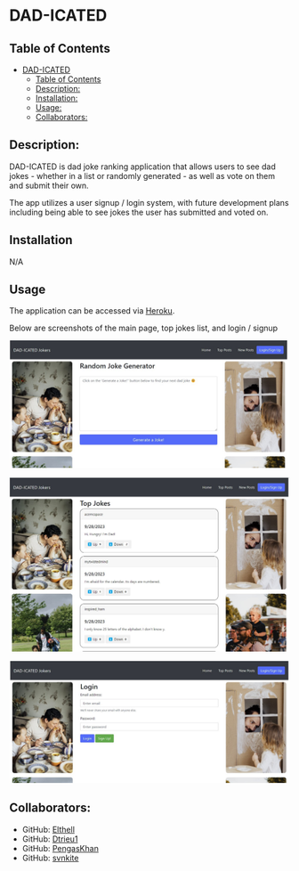 # DAD-ICATED

## Table of Contents
- [DAD-ICATED](#dad-icated)
  - [Table of Contents](#table-of-contents)
  - [Description:](#description)
  - [Installation:](#installation)
  - [Usage:](#usage)
  - [Collaborators:](#collaborators)

## Description:
DAD-ICATED is dad joke ranking application that allows users to see dad jokes - whether in a list or randomly generated - as well as vote on them and submit their own.

The app utilizes a user signup / login system, with future development plans including being able to see jokes the user has submitted and voted on.

## Installation

N/A

## Usage

The application can be accessed via [Heroku]().

Below are screenshots of the main page, top jokes list, and login / signup

![A screenshot of the mainpage, showing off the navbar along the top and the random joke generator in the center](./public/pictures/main.jpg)

![A screenshot of the top joke page, with the joke listed down the center](./public/pictures/jokes.jpg)

![A screenshot of the login / signup page, where the user has the option to login with their account or go sign up for one](./public/pictures/login.jpg)

## Collaborators:
  - GitHub: [Elthell](https://github.com/elthell)
  - GitHub: [Dtrieu1](https://github.com/Dtrieu1)
  - GitHub: [PengasKhan](https://github.com/PengasKhan)
  - GitHub: [svnkite](https://github.com/svnkite)